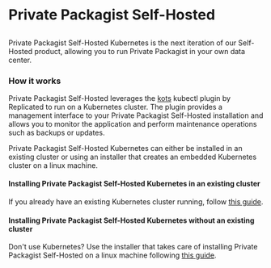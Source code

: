 # Private Packagist Self-Hosted
##

Private Packagist Self-Hosted Kubernetes is the next iteration of our Self-Hosted product, allowing you to run
Private Packagist in your own data center.

### How it works
Private Packagist Self-Hosted leverages the [kots](https://docs.replicated.com/reference/kots-cli-getting-started)
kubectl plugin by Replicated to run on a Kubernetes cluster. The plugin provides a management interface to your
Private Packagist Self-Hosted installation and allows you to monitor the application and perform maintenance operations
such as backups or updates.

Private Packagist Self-Hosted Kubernetes can either be installed in an existing cluster or using an installer that creates
an embedded Kubernetes cluster on a linux machine.

#### Installing Private Packagist Self-Hosted Kubernetes in an existing cluster

If you already have an existing Kubernetes cluster running, follow [this guide](./kubernetes-existing.md).

#### Installing Private Packagist Self-Hosted Kubernetes without an existing cluster

Don't use Kubernetes? Use the installer that takes care of installing Private Packagist Self-Hosted on a linux
machine following [this guide](./kubernetes-embedded.md).
